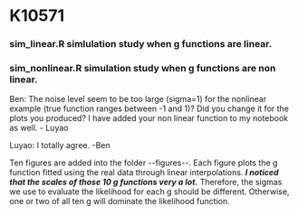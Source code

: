 # K10571

### sim_linear.R simlulation study when g functions are linear. 

### sim_nonlinear.R simulation study when g functions are non linear. 

Ben: The noise level seem to be too large (sigma=1) for the nonlinear example (true function ranges between -1 and 1)? Did you change it for the plots you produced? I have added your non linear function to my notebook as well. - Luyao 

Luyao: I totally agree. -Ben

Ten figures are added into the folder --figures--. Each figure plots the g function fitted using the real data through linear interpolations. ***I noticed that the scales of those 10 g functions very a lot.*** Therefore, the sigmas we use to evaluate the likelihood for each g should be different. Otherwise, one or two of all ten g will dominate the likelihood function. 
